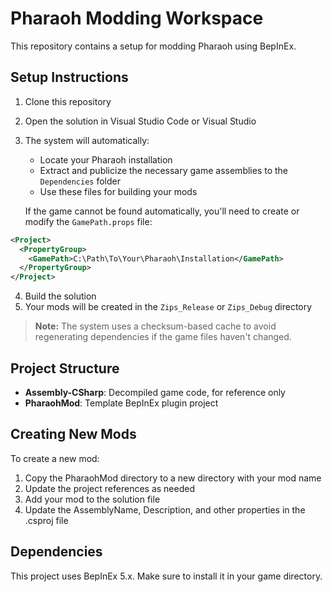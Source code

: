# Pharaoh Modding Workspace

This repository contains a setup for modding Pharaoh using BepInEx.

## Setup Instructions

1. Clone this repository
2. Open the solution in Visual Studio Code or Visual Studio
3. The system will automatically:
   - Locate your Pharaoh installation
   - Extract and publicize the necessary game assemblies to the `Dependencies` folder
   - Use these files for building your mods

   If the game cannot be found automatically, you'll need to create or modify the `GamePath.props` file:

```xml
<Project>
  <PropertyGroup>
    <GamePath>C:\Path\To\Your\Pharaoh\Installation</GamePath>
  </PropertyGroup>
</Project>
```

4. Build the solution
5. Your mods will be created in the `Zips_Release` or `Zips_Debug` directory

> **Note:** The system uses a checksum-based cache to avoid regenerating dependencies if the game files haven't changed.

## Project Structure

- **Assembly-CSharp**: Decompiled game code, for reference only
- **PharaohMod**: Template BepInEx plugin project

## Creating New Mods

To create a new mod:
1. Copy the PharaohMod directory to a new directory with your mod name
2. Update the project references as needed
3. Add your mod to the solution file
4. Update the AssemblyName, Description, and other properties in the .csproj file

## Dependencies

This project uses BepInEx 5.x. Make sure to install it in your game directory.
